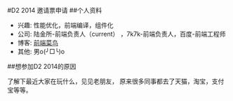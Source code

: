 #D2 2014 邀请票申请
##个人资料

* 兴趣: 性能优化，前端编译，组件化
* 公司: 陆金所-前端负责人（current） ，7k7k-前端负责人，百度-前端工程师
* 博客: [前端菜鸟](http://home.cnblogs.com/u/fang9159/)
* 其他: 男o(╯□╰)o

##想参加D2 2014的原因

  了解下最近大家在玩什么，见见老朋友， 原来很多同事都去了天猫，淘宝，支付宝等等。
